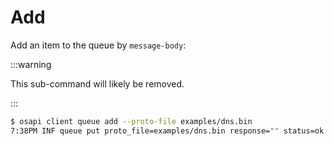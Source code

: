 # Add

Add an item to the queue by `message-body`:

:::warning

This sub-command will likely be removed.

:::

```bash
$ osapi client queue add --proto-file examples/dns.bin
7:38PM INF queue put proto_file=examples/dns.bin response="" status=ok
```
